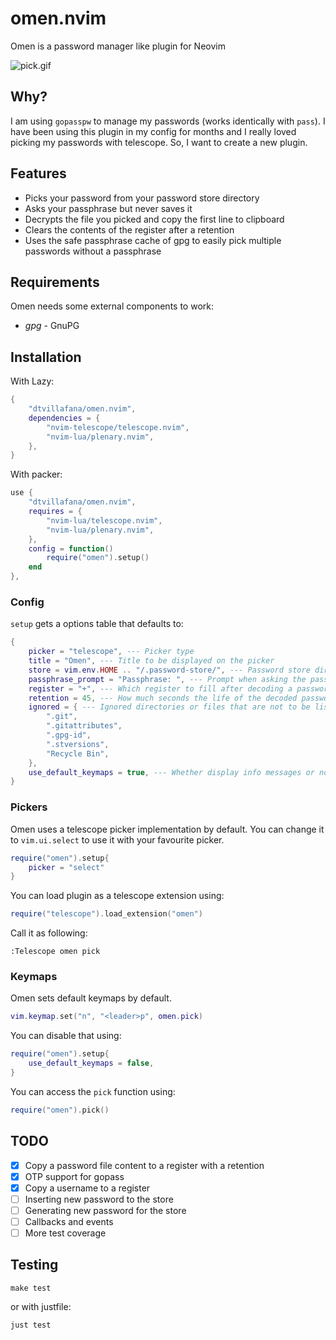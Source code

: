 # omen.nvim

Omen is a password manager like plugin for Neovim

![pick.gif](https://gist.githubusercontent.com/nacro90/787eb4f98d8c947d100c040997fd9b65/raw/595b1be683e37e2610984f55850bd06faa16144f/pick.gif)


## Why?
I am using `gopasspw` to manage my passwords (works identically with `pass`). I have been using this plugin in my config for months and I
really loved picking my passwords with telescope. So, I want to create a new plugin.


## Features

- Picks your password from your password store directory
- Asks your passphrase but never saves it
- Decrypts the file you picked and copy the first line to clipboard
- Clears the contents of the register after a retention
- Uses the safe passphrase cache of gpg to easily pick multiple passwords without a passphrase


## Requirements

Omen needs some external components to work:
- *gpg* - GnuPG


## Installation

With Lazy:

```lua
{
    "dtvillafana/omen.nvim",
    dependencies = {
        "nvim-telescope/telescope.nvim",
        "nvim-lua/plenary.nvim",
    },
}
```

With packer:

```lua
use {
    "dtvillafana/omen.nvim",
    requires = {
        "nvim-lua/telescope.nvim",
        "nvim-lua/plenary.nvim",
    },
    config = function()
        require("omen").setup()
    end
},
```

### Config

`setup` gets a options table that defaults to:

```lua
{
    picker = "telescope", --- Picker type
    title = "Omen", --- Title to be displayed on the picker
    store = vim.env.HOME .. "/.password-store/", --- Password store directory
    passphrase_prompt = "Passphrase: ", --- Prompt when asking the passphrase
    register = "+", --- Which register to fill after decoding a password
    retention = 45, --- How much seconds the life of the decoded passwords in the register
    ignored = { --- Ignored directories or files that are not to be listed in picker
        ".git",
        ".gitattributes",
        ".gpg-id",
        ".stversions",
        "Recycle Bin",
    },
    use_default_keymaps = true, --- Whether display info messages or not
}
```

### Pickers

Omen uses a telescope picker implementation by default. You can change it to `vim.ui.select` to use
it with your favourite picker.

```lua
require("omen").setup{
    picker = "select"
}
```

You can load plugin as a telescope extension using:

```lua
require("telescope").load_extension("omen")
```

Call it as following:

```viml
:Telescope omen pick
```

### Keymaps

Omen sets default keymaps by default.

```lua
vim.keymap.set("n", "<leader>p", omen.pick)
```

You can disable that using:

```lua
require("omen").setup{
    use_default_keymaps = false,
}
```

You can access the `pick` function using:
```lua
require("omen").pick()
```

## TODO

- [X] Copy a password file content to a register with a retention
- [X] OTP support for gopass
- [X] Copy a username to a register
- [ ] Inserting new password to the store
- [ ] Generating new password for the store
- [ ] Callbacks and events
- [ ] More test coverage

## Testing

```
make test
```

or with justfile:

```
just test
```
